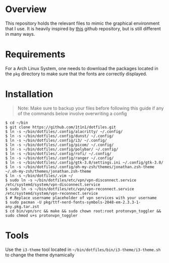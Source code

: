 # Overview
This repository holds the relevant files to mimic the graphical environment that I use. It is heavily inspired by [this](https://github.com/Void-TK-57/dotfiles-Cthulhu) github repository, but is still different in many ways.

# Requirements
For a Arch Linux System, one needs to download the packages located in the `pkg` directory to make sure that the fonts are correctly displayed.

# Installation
> Note: Make sure to backup your files before following this guide if any of the commands below involve overwriting a config
```shell
$ cd ~/bin
$ git clone https://github.com/1t1n1/dotfiles.git
$ ln -s ~/bin/dotfiles/.config/alacritty/ ~/.config/
$ ln -s ~/bin/dotfiles/.config/dunst/ ~/.config/ 
$ ln -s ~/bin/dotfiles/.config/i3/ ~/.config/
$ ln -s ~/bin/dotfiles/.config/picom/ ~/.config/
$ ln -s ~/bin/dotfiles/.config/polybar/ ~/.config/
$ ln -s ~/bin/dotfiles/.config/rofi/ ~/.config/
$ ln -s ~/bin/dotfiles/.config/ranger ~/.config/
$ ln -s ~/bin/dotfiles/.config/gtk-3.0/settings.ini ~/.config/gtk-3.0/
$ ln -s ~/bin/dotfiles/.config/oh-my-zsh/themes/jonathan.zsh-theme ~/.oh-my-zsh/themes/jonathan.zsh-theme
$ ln -s ~/bin/dotfiles/.vim ~/
$ sudo ln -s ~/bin/dotfiles/etc/vpn/vpn-disconnect.service /etc/systemd/system/vpn-disconnect.service
$ sudo ln -s ~/bin/dotfiles/etc/vpn/vpn-reconnect.service /etc/systemd/system/vpn-reconnect.service
$ # Replace username placeholder of vpn services with your username
$ sudo pacman -U pkg/ttf-nerd-fonts-symbols-2048-em-2.3.3-1-any.pkg.tar.zst
$ cd bin/vpn/src && make && sudo chown root:root protonvpn_toggler && sudo chmod u+s protonvpn_toggler
```

# Tools
Use the `i3-theme` tool located in `~/bin/dotfiles/bin/i3-theme/i3-theme.sh` to change the theme dynamically

